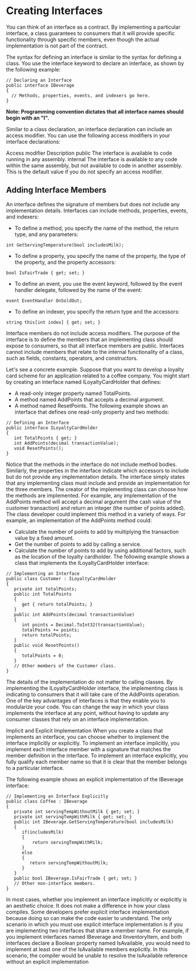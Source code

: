 # Creating Interfaces
You can think of an interface as a contract. By implementing a particular interface, a class guarantees to consumers that it will provide specific functionality through specific members, even though the actual implementation is not part of the contract.

The syntax for defining an interface is similar to the syntax for defining a class. You use the interface keyword to declare an interface, as shown by the following example:
```
// Declaring an Interface
public interface IBeverage
{
  // Methods, properties, events, and indexers go here.
}
```
**Note: Programming convention dictates that all interface names should begin with an "I".**

Similar to a class declaration, an interface declaration can include an access modifier. You can use the following access modifiers in your interface declarations:

Access modifier	Description
public	The interface is available to code running in any assembly.
internal	The interface is available to any code within the same assembly, but not available to code in another assembly. This is the default value if you do not specify an access modifier.
## Adding Interface Members
An interface defines the signature of members but does not include any implementation details. Interfaces can include methods, properties, events, and indexers:

* To define a method, you specify the name of the method, the return type, and any parameters:
```
int GetServingTemperature(bool includesMilk);
```
* To define a property, you specify the name of the property, the type of the property, and the property accessors:
```
bool IsFairTrade { get; set; }
```
* To define an event, you use the event keyword, followed by the event handler delegate, followed by the name of the event:
```
event EventHandler OnSoldOut;
```
* To define an indexer, you specify the return type and the accessors:
```
string this[int index] { get; set; }
```
Interface members do not include access modifiers. The purpose of the interface is to define the members that an implementing class should expose to consumers, so that all interface members are public. Interfaces cannot include members that relate to the internal functionality of a class, such as fields, constants, operators, and constructors.

Let's see a concrete example. Suppose that you want to develop a loyalty card scheme for an application related to a coffee company. You might start by creating an interface named ILoyaltyCardHolder that defines:

* A read-only integer property named TotalPoints.
* A method named AddPoints that accepts a decimal argument.
* A method named ResetPoints.
The following example shows an interface that defines one read-only property and two methods:
```
// Defining an Interface
public interface ILoyaltyCardHolder
{
   int TotalPoints { get; }
   int AddPoints(decimal transactionValue);
   void ResetPoints();
}
```
Notice that the methods in the interface do not include method bodies. Similarly, the properties in the interface indicate which accessors to include but do not provide any implementation details. The interface simply states that any implementing class must include and provide an implementation for the three members. The creator of the implementing class can choose how the methods are implemented. For example, any implementation of the AddPoints method will accept a decimal argument (the cash value of the customer transaction) and return an integer (the number of points added). The class developer could implement this method in a variety of ways. For example, an implementation of the AddPoints method could:

* Calculate the number of points to add by multiplying the transaction value by a fixed amount.
* Get the number of points to add by calling a service.
* Calculate the number of points to add by using additional factors, such as the location of the loyalty cardholder.
The following example shows a class that implements the ILoyaltyCardHolder interface:
```
// Implementing an Interface
public class Customer : ILoyaltyCardHolder
{
   private int totalPoints;
   public int TotalPoints
   {
      get { return totalPoints; }
   }
   public int AddPoints(decimal transactionValue)
   {
      int points = Decimal.ToInt32(transactionValue);
      totalPoints += points;
      return totalPoints;
   }
   public void ResetPoints()
   {
      totalPoints = 0;
   }
   // Other members of the Customer class.   
}
```
The details of the implementation do not matter to calling classes. By implementing the ILoyaltyCardHolder interface, the implementing class is indicating to consumers that it will take care of the AddPoints operation. One of the key advantages of interfaces is that they enable you to modularize your code. You can change the way in which your class implements the interface at any point, without having to update any consumer classes that rely on an interface implementation.

Implicit and Explicit Implementation
When you create a class that implements an interface, you can choose whether to implement the interface implicitly or explicitly. To implement an interface implicitly, you implement each interface member with a signature that matches the member definition in the interface. To implement an interface explicitly, you fully qualify each member name so that it is clear that the member belongs to a particular interface.

The following example shows an explicit implementation of the IBeverage interface:
```
// Implementing an Interface Explicitly
public class Coffee : IBeverage
{
   private int servingTempWithoutMilk { get; set; }
   private int servingTempWithMilk { get; set; }
   public int IBeverage.GetServingTemperature(bool includesMilk)
   {
      if(includesMilk)
      {
          return servingTempWithMilk;
      }
      else
      {
         return servingTempWithoutMilk;
      }
   }
   public bool IBeverage.IsFairTrade { get; set; }
   // Other non-interface members.
}
```
In most cases, whether you implement an interface implicitly or explicitly is an aesthetic choice. It does not make a difference in how your class compiles. Some developers prefer explicit interface implementation because doing so can make the code easier to understand. The only scenario in which you must use explicit interface implementation is if you are implementing two interfaces that share a member name. For example, if you implement interfaces named IBeverage and IInventoryItem, and both interfaces declare a Boolean property named IsAvailable, you would need to implement at least one of the IsAvailable members explicitly. In this scenario, the compiler would be unable to resolve the IsAvailable reference without an explicit implementation
